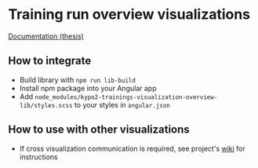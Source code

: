 # Training run overview visualizations
[Documentation (thesis)](https://is.muni.cz/auth/th/w9g9t/?lang=cs)

## How to integrate
- Build library with `npm run lib-build`
- Install npm package into your Angular app
- Add `node_modules/kypo2-trainings-visualization-overview-lib/styles.scss` to your styles in `angular.json` 

## How to use with other visualizations
- If cross visualization communication is required, see project's [wiki](https://gitlab.ics.muni.cz/kypo2/frontend-new/kypo2-trainings-visualization-overview/wikis/home) for instructions